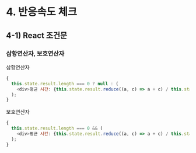 # 4. 반응속도 체크

## 4-1) React 조건문

### 삼항연산자, 보호연산자

삼항연산자

```javascript
{
  this.state.result.length === 0 ? null : (
    <div>평균 시간: {this.state.result.reduce((a, c) => a + c) / this.state.result.length}ms</div>
  );
}
```

보호연산자

```javascript
{
  this.state.result.length === 0 && (
    <div>평균 시간: {this.state.result.reduce((a, c) => a + c) / this.state.result.length}ms</div>
  );
}
```
